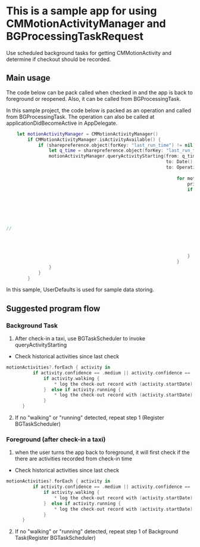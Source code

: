 # This is a sample app for using CMMotionActivityManager and BGProcessingTaskRequest

Use scheduled background tasks for getting CMMotionActivity and determine if checkout should be recorded.

## Main usage

The code below can be pack called when checked in and the app is back to foreground or reopened. Also, it can be called from BGProcessingTask.

In this sample project, the code below is packed as an operation and called from BGProcessingTask. The operation can also be called at applicationDidBecomeActive in AppDelegate.

```swift 
	let motionActivityManager = CMMotionActivityManager()
        if CMMotionActivityManager.isActivityAvailable() {
            if (sharepreference.object(forKey: "last_run_time") != nil)  {
                let q_time = sharepreference.object(forKey: "last_run_time")as! Date
                motionActivityManager.queryActivityStarting(from: q_time,
                                                            to: Date(),
                                                            to: OperationQueue.main) { (motionActivities, error) in
                                                                
                                                                for motionActivity in motionActivities! {
                                                                    print(motionActivity)
                                                                    if (motionActivity.confidence == CMMotionActivityConfidence.high  )&&(motionActivity.running||motionActivity.walking) {
                                                                        // may use the following logic to integrate with X-hour auto check-out
                                                                        // if motionActivity.startDate > q_time.addingTimeInterval(X-hour) {
                                                                        //     use X-hour for check-out
                                                                        //     cancel BGTaskScheduler
                                                                        //     break
                                                                        // }
//                                                                        print(motionActivity)
                                                                        if motionActivity.startDate > q_time.addingTimeInterval(self.init_grace_period) {
                                                                            self.checkout(activity: motionActivity)
                                                                            break
                                                                        }
                                                                    }
                                                                }
                }
            }
        }
```

In this sample, UserDefaults is used for sample data storing.

## Suggested program flow

### Background Task

1. After check-in a taxi, use BGTaskScheduler to invoke queryActivityStarting 

- Check historical activities since last check

``` swift
motionActivities?.forEach { activity in
          if activity.confidence == .medium || activity.confidence == .high {
              if activity.walking {
                  * log the check-out record with (activity.startDate) *
              }  else if activity.running {
                  * log the check-out record with (activity.startDate) *
              } 
      }
```
2. If no "walking" or "running" detected, repeat step 1 (Register BGTaskScheduler)

### Foreground (after check-in a taxi)

1. when the user turns the app back to foreground, it will first check if the there are activities recorded from check-in time
- Check historical activities since last check

``` swift
motionActivities?.forEach { activity in
          if activity.confidence == .medium || activity.confidence == .high {
              if activity.walking {
                  * log the check-out record with (activity.startDate) *
              }  else if activity.running {
                  * log the check-out record with (activity.startDate) *
              } 
      }
```
2. If no "walking" or "running" detected, repeat step 1 of Background Task(Register BGTaskScheduler)

